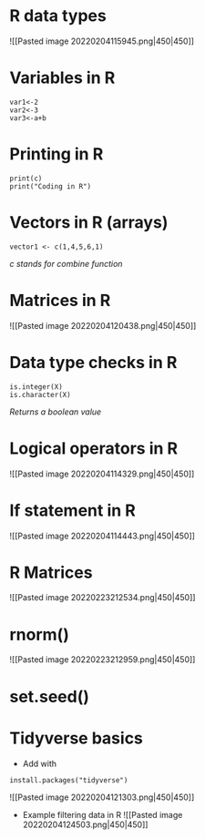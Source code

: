 # R data types
![[Pasted image 20220204115945.png|450|450]]

# Variables in R
```
var1<-2
var2<-3
var3<-a+b
```
# Printing in R
```
print(c)
print("Coding in R")
```

# Vectors in R (arrays)
```
vector1 <- c(1,4,5,6,1)
```
*c stands for combine function*
# Matrices in R
![[Pasted image 20220204120438.png|450|450]]
# Data type checks in R
```
is.integer(X)
is.character(X)
```
*Returns a boolean value*
# Logical operators in R
![[Pasted image 20220204114329.png|450|450]]

# If statement in R
![[Pasted image 20220204114443.png|450|450]]

# R Matrices
![[Pasted image 20220223212534.png|450|450]]

# rnorm()
![[Pasted image 20220223212959.png|450|450]]

# set.seed()


# Tidyverse basics
- Add with 
```
install.packages("tidyverse")
```
![[Pasted image 20220204121303.png|450|450]]

- Example filtering data in R
![[Pasted image 20220204124503.png|450|450]]